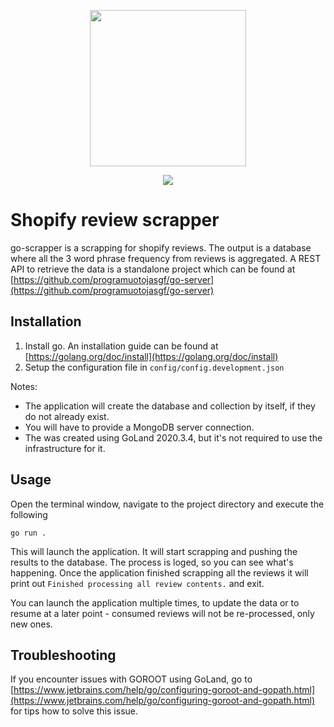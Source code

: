 <p align="center">
<img width="250" src="https://i.ibb.co/RbkqK08/scrapper-with-plastic-handle-500x500.jpg" />
</p>

<p align="center">
  <a href="https://goreportcard.com/report/github.com/programuotojasgf/go-scrapper">
    <img src="https://goreportcard.com/badge/github.com/programuotojasgf/go-scrapper">
  </a>
</p>
  

# Shopify review scrapper

go-scrapper is a scrapping for shopify reviews. The output is a database where all the 3 word phrase frequency from reviews is aggregated. A REST API to retrieve the data is a standalone project which can be found at [https://github.com/programuotojasgf/go-server](https://github.com/programuotojasgf/go-server)

## Installation

1. Install go. An installation guide can be found at [https://golang.org/doc/install](https://golang.org/doc/install)
2. Setup the configuration file in `config/config.development.json`  

Notes: 
* The application will create the database and collection by itself, if they do not already exist. 
* You will have to provide a MongoDB server connection.
* The was created using GoLand 2020.3.4, but it's not required to use the infrastructure for it.

## Usage

Open the terminal window, navigate to the project directory and execute the following
```console
go run .
```
This will launch the application. It will start scrapping and pushing the results to the database. The process is loged, so you can see what's happening. Once the application finished scrapping all the reviews it will print out `Finished processing all review contents.` and exit.

You can launch the application multiple times, to update the data or to resume at a later point - consumed reviews will not be re-processed, only new ones.

## Troubleshooting

If you encounter issues with GOROOT using GoLand, go to [https://www.jetbrains.com/help/go/configuring-goroot-and-gopath.html](https://www.jetbrains.com/help/go/configuring-goroot-and-gopath.html) for tips how to solve this issue.